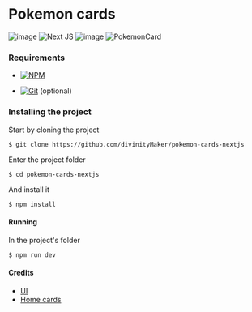 # Pokemon cards
 ![image](https://img.shields.io/badge/React-20232A?style=for-the-badge&logo=react&logoColor=61DAFB) ![Next JS](https://img.shields.io/badge/Next-black?style=for-the-badge&logo=next.js&logoColor=white) ![image](https://img.shields.io/badge/TypeScript-007ACC?style=for-the-badge&logo=typescript&logoColor=white)
 ![PokemonCard](https://i.imgur.com/zwYQdCr.png)
### Requirements
* [![NPM](https://img.shields.io/badge/NPM-%23000000.svg?style=for-the-badge&logo=npm&logoColor=white)](https://www.npmjs.com)

* [![Git](https://img.shields.io/badge/git-%23F05033.svg?style=for-the-badge&logo=git&logoColor=white)](https://git-scm.com) (optional)

### Installing the project
Start by cloning the project

    $ git clone https://github.com/divinityMaker/pokemon-cards-nextjs
    
    
Enter the project folder

    $ cd pokemon-cards-nextjs

And install it

    $ npm install

#### Running
In the project's folder

    $ npm run dev

#### Credits
* [UI](https://dribbble.com/shots/6175056-Pok-dex)
* [Home cards](https://www.youtube.com/watch?v=M421fR3TYxg)